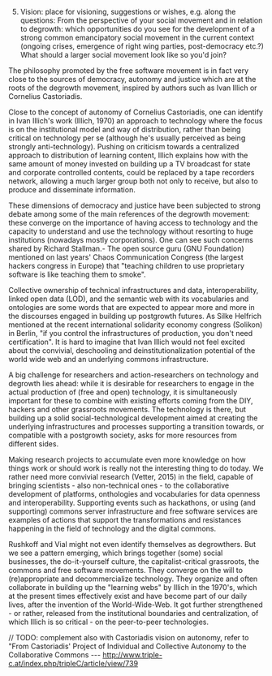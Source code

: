 5. Vision: place for visioning, suggestions or wishes, e.g. along the questions: From the perspective of your social movement and in relation to degrowth: which opportunities do you see for the development of a strong common emancipatory social movement in the current context (ongoing crises, emergence of right wing parties, post-democracy etc.?) What should a larger social movement look like so you'd join?

The philosophy promoted by the free software movement is in fact very close to the sources of democracy, autonomy and justice which are at the roots of the degrowth movement, inspired by authors such as Ivan Illich or Cornelius Castoriadis. 

Close to the concept of autonomy of Cornelius Castoriadis, one can identify in Ivan Illich's work (Illich, 1970) an approach to technology where the focus is on the institutional model and way of distribution, rather than being critical on technology per se (although he's usually perceived as being strongly anti-technology). Pushing on criticism towards a centralized approach to distribution of learning content, Illich explains how with the same amount of money invested on building up a TV broadcast for state and corporate controlled contents, could be replaced by a tape recorders network, allowing a much larger group both not only to receive, but also to produce and disseminate information.

These dimensions of democracy and justice have been subjected to strong debate among some of the main references of the degrowth movement: these converge on the importance of having access to technology and the capacity to understand and use the technology without resorting to huge institutions (nowadays mostly corporations). One can see such concerns shared by Richard Stallman.- The open source guru (GNU Foundation) mentioned on last years' Chaos Communication Congress (the largest hackers congress in Europe) that "teaching children to use proprietary software is like teaching them to smoke".

Collective ownership of technical infrastructures and data, interoperability, linked open data (LOD), and the semantic web with its vocabularies and ontologies are some words that are expected to appear more and more in the discourses engaged in building up postgrowth futures. As Silke Helfrich mentioned at the recent international solidarity economy congress (Solikon) in Berlin, "if you control the infrastructures of production, you don't need certification". It is hard to imagine that Ivan Illich would not feel excited about the convivial, deschooling and deinstitutionalization potential of the world wide web and an underlying commons infrastructure.

A big challenge for researchers and action-researchers on technology and degrowth lies ahead: while it is desirable for researchers to engage in the actual production of (free and open) technology, it is simultaneously important for these to combine with existing efforts coming from the DIY, hackers and other grassroots movements. The technology is there, but building up a solid social-technological development aimed at creating the underlying infrastructures and processes supporting a transition towards, or compatible with a postgrowth society, asks for more resources from different sides. 

Making research projects to accumulate even more knowledge on how things work or should work is really not the interesting thing to do today. We rather need more convivial research (Vetter, 2015) in the field, capable of bringing scientists - also non-technical ones - to the collaborative development of platforms, onthologies and vocabularies for data openness and interoperability. Supporting events such as hackathons, or using (and supporting) commons server infrastructure and free software services are examples of actions that support the transformations and resistances happening in the field of technology and the digital commons.

Rushkoff and Vial might not even identify themselves as degrowthers. But we see a pattern emerging, which brings together (some) social businesses, the do-it-yourself culture, the capitalist-critical grassroots, the commons and free software movements. They converge on the will to (re)appropriate and decommercialize technology. They organize and often collaborate in building up the "learning webs" by Illich in the 1970's, which at the present times effectively exist and have become part of our daily lives, after the invention of the World-Wide-Web. It got further strengthened - or rather, released from the institutional boundaries and centralization, of which Illich is so critical - on the peer-to-peer technologies.

// TODO: complement also with Castoriadis vision on autonomy, refer to "From Castoriadis' Project of Individual and Collective Autonomy to the Collaborative Commons --- http://www.triple-c.at/index.php/tripleC/article/view/739


